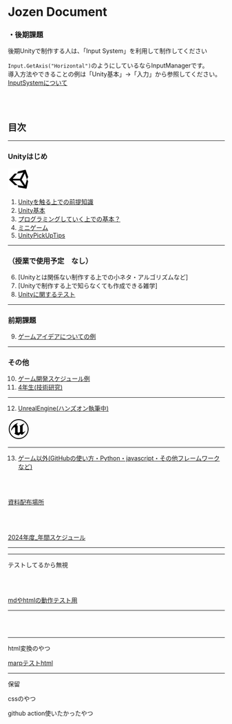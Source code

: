 <!-- <style type="text/css">

.position-center {
    position: absolute;
    top: 50%;
    transform: translateY(-50%);
}

</style> -->

# Jozen Document



### **・後期課題**  
後期Unityで制作する人は、「Input System」を利用して制作してください  

`Input.GetAxis("Horizontal")`のようにしているならInputManagerです。  
導入方法やできることの例は「Unity基本」→「入力」から参照してください。
[InputSystemについて](2_UnityBasicKnowledge/2_1_InputSystem/2_1.md)

<br>



<br>

## **目次**

---

### Unityはじめ 

 <img src="images/Unity.png"  alt="" title="" >



1. [Unityを触る上での前提知識](1_ElementaryKnowledge/1.md)  
2. [Unity基本](2_UnityBasicKnowledge/2.md)
3. [プログラミングしていく上での基本？](3_ProgramBasic/3_0.md)
4. [ミニゲーム](4_MiniGame/4_0.md)
5. [UnityPickUpTips](5_UnityPickUpTips/5_0.md)

---

### （授業で使用予定　なし）
6. [Unityとは関係ない制作する上での小ネタ・アルゴリズムなど]
7. [Unityで制作する上で知らなくても作成できる雑学]
8. [Unityに関するテスト](8_UnityTest/UnityTest.md)


---

### 前期課題
9. [ゲームアイデアについての例](9_GameIdea/GameIdea.md)

---

### その他
10. [ゲーム開発スケジュール例](10_DevelopmentSystem/12_.md)
11. [4年生(技術研究)](https://drive.google.com/drive/folders/1TpJ4X9BsxgRowhkXeRwHW9v035wBncIT)

---

12. [UnrealEngine(ハンズオン執筆中)](12_UnrealEngine/8_0.md)

<img src="images/UE.png"  alt="" title="" class="position-center">

---

13. [ゲーム以外(GitHubの使い方・Python・javascript・その他フレームワークなど)](13_OtherThanGames/9_0.md)


<br>

<br>

<a href="https://drive.google.com/drive/folders/1HB7OoyzdHM3_PNg-6Q7Ln2pf44dN0e1m" target="_blank">資料配布場所</a>

<br>

<br>

<a href="https://docs.google.com/spreadsheets/d/1nar1mbPLBWnX5I3DaNg93zN5vKgjLRBzA5sCK2A8ecg/edit#gid=361639574" target="_blank">2024年度_年間スケジュール</a>

---

---


テストしてるから無視

<br>

<br>

[mdやhtmlの動作テスト用](_TestFolder/Untitled.html)

---

<br>

<br>

---

html変換のやつ

[marpテストhtml](presentation.html)


---

保留

cssのやつ

github action使いたかったやつ



